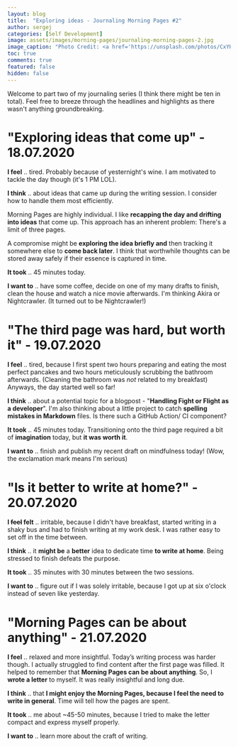 ```yaml
---
layout: blog
title:  "Exploring ideas - Journaling Morning Pages #2"
author: sergej
categories: [Self Development]
image: assets/images/morning-pages/journaling-morning-pages-2.jpg
image_caption: "Photo Credit: <a href='https://unsplash.com/photos/CxYHfBkC0vs' target='_blank'>Calum MacAulay</a>"
toc: true
comments: true
featured: false
hidden: false
---
```


Welcome to part two of my journaling series (I think there might be ten in total).
Feel free to breeze through the headlines and highlights as there wasn't anything groundbreaking. 

# "Exploring ideas that come up" - 18.07.2020
**I feel** .. tired. Probably because of yesternight's wine.
I am motivated to tackle the day though (it's 1 PM LOL).

**I think** .. about ideas that came up during the writing session.
I consider how to handle them most efficiently.

Morning Pages are highly individual.
I like **recapping the day and drifting into ideas** that come up.
This approach has an inherent problem:
There's a limit of three pages.

A compromise might be **exploring the idea briefly and** then tracking it somewhere else to **come back later**.
I think that worthwhile thoughts can be stored away safely if their essence is captured in time.

**It took** .. 45 minutes today.

**I want to** .. have some coffee, decide on one of my many drafts to finish, clean the house and watch a nice movie afterwards.
I'm thinking Akira or Nightcrawler.
(It turned out to be Nightcrawler!)

# "The third page was hard, but worth it" - 19.07.2020
**I feel** .. tired, because I first spent two hours preparing and eating the most perfect pancakes and two hours meticulously scrubbing the bathroom afterwards.
(Cleaning the bathroom was _not_ related to my breakfast)
Anyways, the day started well so far!

**I think** .. about a potential topic for a blogpost - "**Handling Fight or Flight as a developer**".
I'm also thinking about a little project to catch **spelling mistakes in Markdown** files.
Is there such a GitHub Action/ CI component?

**It took** .. 45 minutes today.
Transitioning onto the third page required a bit of **imagination** today, but **it was worth it**.

**I want to** .. finish and publish my recent draft on mindfulness today! (Wow, the exclamation mark means I'm serious)

# "Is it better to write at home?" - 20.07.2020
**I <s>feel</s> felt** ..  irritable, because I didn't have breakfast, started writing in a shaky bus and had to finish writing at my work desk.
I was rather easy to set off in the time between.

**I think** .. it **might be** a **better** idea to dedicate time **to write at home**.
Being stressed to finish defeats the purpose.

**It took** .. 35 minutes with 30 minutes between the two sessions.

**I want to** .. figure out if I was solely irritable, because I got up at six o'clock instead of seven like yesterday.

# "Morning Pages can be about anything" - 21.07.2020
**I feel** .. relaxed and more insightful.
Today’s writing process was harder though.
I actually struggled to find content after the first page was filled.
It helped to remember that **Morning Pages can be about anything**.
So, I **wrote a letter** to myself.
It was really insightful and long due.

**I think** .. that **I might enjoy the Morning Pages, because I feel the need to write in general**.
Time will tell how the pages are spent.

**It took** .. me about ~45-50 minutes, because I tried to make the letter compact and express myself properly.

**I want to** .. learn more about the craft of writing.